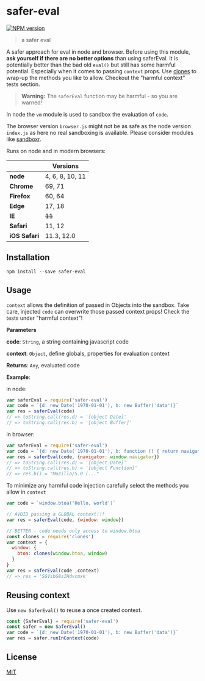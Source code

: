 # safer-eval

[![NPM version](https://badge.fury.io/js/safer-eval.svg)](https://www.npmjs.com/package/safer-eval/)

> a safer eval

A safer approach for eval in node and browser. Before using this module, **ask
yourself if there are no better options** than using saferEval.
It is potentially better than the bad old `eval()` but still has some harmful potential.
Especially when it comes to passing `context` props.
Use [clones][] to wrap-up the methods you like to allow.
Checkout the "harmful context" tests section.

> **Warning:** The `saferEval` function may be harmful - so you are warned!

In node the `vm` module is used to sandbox the evaluation of `code`.

The browser version `browser.js` might not be as safe as the node version
`index.js` as here no real sandboxing is available. Please consider modules like
[sandboxr](https://www.npmjs.com/package/sandboxr).

Runs on node and in modern browsers:

|                | Versions |
| ---            | ---      |
| **node**       | 4, 6, 8, 10, 11 |
| **Chrome**     | 69, 71 |
| **Firefox**    | 60, 64 |
| **Edge**       | 17, 18 |
| **IE**         | ~~11~~ |
| **Safari**     | 11, 12|
| **iOS Safari** | 11.3, 12.0 |

## Installation

```
npm install --save safer-eval
```

## Usage

`context` allows the definition of passed in Objects into the sandbox.
Take care, injected `code` can overwrite those passed context props!
Check the tests under "harmful context"!

**Parameters**

**code**: `String`, a string containing javascript code

**context**: `Object`, define globals, properties for evaluation context

**Returns**: `Any`, evaluated code

**Example**:

in node:

```js
var saferEval = require('safer-eval')
var code = `{d: new Date('1970-01-01'), b: new Buffer('data')}`
var res = saferEval(code)
// => toString.call(res.d) = '[object Date]'
// => toString.call(res.b) = '[object Buffer]'
```

in browser:

```js
var saferEval = require('safer-eval')
var code = `{d: new Date('1970-01-01'), b: function () { return navigator.userAgent }`
var res = saferEval(code, {navigator: window.navigator})
// => toString.call(res.d) = '[object Date]'
// => toString.call(res.b) = '[object Function]'
// => res.b() = "Mozilla/5.0 (..."
```

To minimize any harmful code injection carefully select the methods you allow in `context`

```js
var code = `window.btoa('Hello, world')`

// AVOID passing a GLOBAL context!!!
var res = saferEval(code, {window: window})

// BETTER - code needs only access to window.btoa
const clones = require('clones')
var context = {
  window: {
    btoa: clones(window.btoa, window)
  }
}
var res = saferEval(code ,context)
// => res = 'SGVsbG8sIHdvcmxk'
```

## Reusing context

Use `new SaferEval()` to reuse a once created context.

```js
const {SaferEval} = require('safer-eval')
const safer = new SaferEval()
var code = `{d: new Date('1970-01-01'), b: new Buffer('data')}`
var res = safer.runInContext(code)
```

## License

[MIT](./LICENSE)

[clones]: https://github.com/commenthol/clones
